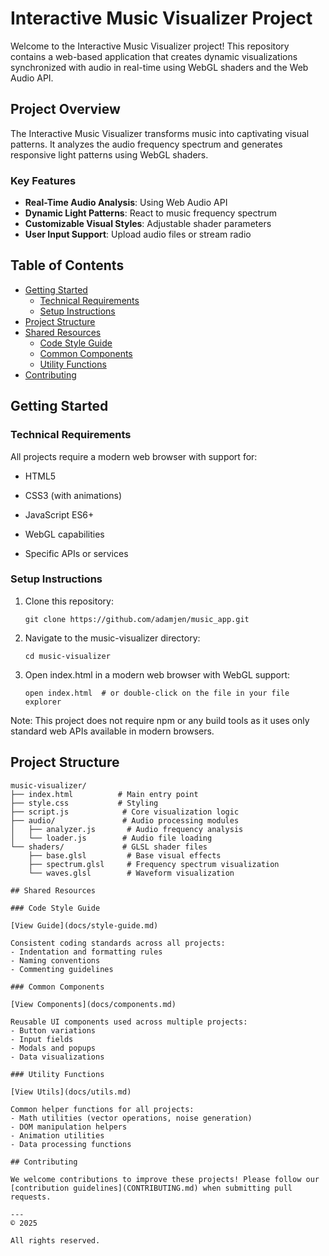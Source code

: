 # Interactive Music Visualizer Project

Welcome to the Interactive Music Visualizer project! This repository contains a web-based application that creates dynamic visualizations synchronized with audio in real-time using WebGL shaders and the Web Audio API.

## Project Overview

The Interactive Music Visualizer transforms music into captivating visual patterns. It analyzes the audio frequency spectrum and generates responsive light patterns using WebGL shaders.

### Key Features

- **Real-Time Audio Analysis**: Using Web Audio API
- **Dynamic Light Patterns**: React to music frequency spectrum
- **Customizable Visual Styles**: Adjustable shader parameters
- **User Input Support**: Upload audio files or stream radio

## Table of Contents

- [Getting Started](#getting-started)
  - [Technical Requirements](#technical-requirements)
  - [Setup Instructions](#setup-instructions)
- [Project Structure](#project-structure)
- [Shared Resources](#shared-resources)
  - [Code Style Guide](docs/style-guide.md)
  - [Common Components](docs/components.md)
  - [Utility Functions](docs/utils.md)
- [Contributing](#contributing)

## Getting Started

### Technical Requirements

All projects require a modern web browser with support for:
- HTML5
- CSS3 (with animations)
- JavaScript ES6+
- WebGL capabilities

- Specific APIs or services

### Setup Instructions

1. Clone this repository:
   ```
   git clone https://github.com/adamjen/music_app.git
   ```
2. Navigate to the music-visualizer directory:
   ```
   cd music-visualizer
   ```
3. Open index.html in a modern web browser with WebGL support:
   ```
   open index.html  # or double-click on the file in your file explorer
   ```

Note: This project does not require npm or any build tools as it uses only standard web APIs available in modern browsers.

## Project Structure

```
music-visualizer/
├── index.html          # Main entry point
├── style.css           # Styling
├── script.js            # Core visualization logic
├── audio/               # Audio processing modules
│   ├── analyzer.js       # Audio frequency analysis
│   └── loader.js        # Audio file loading
└── shaders/             # GLSL shader files
    ├── base.glsl         # Base visual effects
    ├── spectrum.glsl     # Frequency spectrum visualization
    └── waves.glsl        # Waveform visualization

## Shared Resources

### Code Style Guide

[View Guide](docs/style-guide.md)

Consistent coding standards across all projects:
- Indentation and formatting rules
- Naming conventions
- Commenting guidelines

### Common Components

[View Components](docs/components.md)

Reusable UI components used across multiple projects:
- Button variations
- Input fields
- Modals and popups
- Data visualizations

### Utility Functions

[View Utils](docs/utils.md)

Common helper functions for all projects:
- Math utilities (vector operations, noise generation)
- DOM manipulation helpers
- Animation utilities
- Data processing functions

## Contributing

We welcome contributions to improve these projects! Please follow our [contribution guidelines](CONTRIBUTING.md) when submitting pull requests.

---
© 2025

All rights reserved.
